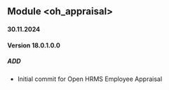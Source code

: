 ## Module <oh_appraisal>
#### 30.11.2024
#### Version 18.0.1.0.0
##### ADD
- Initial commit for Open HRMS Employee Appraisal
